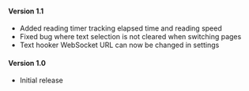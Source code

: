 #### Version 1.1
- Added reading timer tracking elapsed time and reading speed
- Fixed bug where text selection is not cleared when switching pages
- Text hooker WebSocket URL can now be changed in settings

#### Version 1.0
- Initial release
